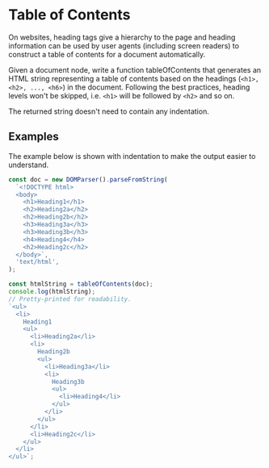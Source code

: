 # Table of Contents

On websites, heading tags give a hierarchy to the page and heading information can be used by user agents (including screen readers) to construct a table of contents for a document automatically.

Given a document node, write a function tableOfContents that generates an HTML string representing a table of contents based on the headings (`<h1>, <h2>, ..., <h6>`) in the document. Following the best practices, heading levels won't be skipped, i.e. `<h1>` will be followed by `<h2>` and so on.

The returned string doesn't need to contain any indentation.

## Examples

The example below is shown with indentation to make the output easier to understand.

```js
const doc = new DOMParser().parseFromString(
  `<!DOCTYPE html>
  <body>
    <h1>Heading1</h1>
    <h2>Heading2a</h2>
    <h2>Heading2b</h2>
    <h3>Heading3a</h3>
    <h3>Heading3b</h3>
    <h4>Heading4</h4>
    <h2>Heading2c</h2>
  </body>`,
  'text/html',
);

const htmlString = tableOfContents(doc);
console.log(htmlString);
// Pretty-printed for readability.
`<ul>
  <li>
    Heading1
    <ul>
      <li>Heading2a</li>
      <li>
        Heading2b
        <ul>
          <li>Heading3a</li>
          <li>
            Heading3b
            <ul>
              <li>Heading4</li>
            </ul>
          </li>
        </ul>
      </li>
      <li>Heading2c</li>
    </ul>
  </li>
</ul>`;

```